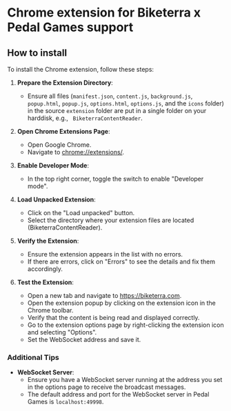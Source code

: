 # Chrome extension for Biketerra x Pedal Games support



## How to install




To install the Chrome extension, follow these steps:

1. **Prepare the Extension Directory**:
   - Ensure all files (`manifest.json`, `content.js`, `background.js`, `popup.html`, `popup.js`, `options.html`, `options.js`, and the `icons` folder) in the source `extension` folder are put in a single folder on your harddisk, e.g., `` BiketerraContentReader``.

2. **Open Chrome Extensions Page**:
   - Open Google Chrome.
   - Navigate to [chrome://extensions/](chrome://extensions/).

3. **Enable Developer Mode**:
   - In the top right corner, toggle the switch to enable "Developer mode".

4. **Load Unpacked Extension**:
   - Click on the "Load unpacked" button.
   - Select the directory where your extension files are located (BiketerraContentReader).

5. **Verify the Extension**:
   - Ensure the extension appears in the list with no errors.
   - If there are errors, click on "Errors" to see the details and fix them accordingly.

6. **Test the Extension**:
   - Open a new tab and navigate to <https://biketerra.com>.
   - Open the extension popup by clicking on the extension icon in the Chrome toolbar.
   - Verify that the content is being read and displayed correctly.
   - Go to the extension options page by right-clicking the extension icon and selecting "Options".
   - Set the WebSocket address and save it.

### Additional Tips

- **WebSocket Server**:
  - Ensure you have a WebSocket server running at the address you set in the options page to receive the broadcast messages.
  - The default address and port for the WebSocket server in Pedal Games is ``localhost:49998``.

